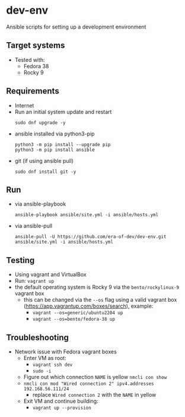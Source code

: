 # dev-env
Ansible scripts for setting up a development environment

## Target systems
* Tested with:
  * Fedora 38 
  * Rocky 9

## Requirements
* Internet
* Run an initial system update and restart
  ```
  sudo dnf upgrade -y
  ```
* ansible installed via python3-pip
  ```
  python3 -m pip install --upgrade pip
  python3 -m pip install ansible
  ```
* git (if using ansible pull) 
  ```
  sudo dnf install git -y
  ```

## Run
* via ansible-playbook
  ```
  ansible-playbook ansible/site.yml -i ansible/hosts.yml
  ```
* via ansible-pull
  ```
  ansible-pull -U https://github.com/era-of-dev/dev-env.git ansible/site.yml -i ansible/hosts.yml
  ```

## Testing
* Using vagrant and VirtualBox
* Run: `vagrant up`
* the default operating system is Rocky 9 via the `bento/rockylinux-9` vagrant box
  * this can be changed via the `--os` flag using a valid vagrant box (https://app.vagrantup.com/boxes/search), example:
    * `vagrant --os=generic/ubuntu2204 up`
    * `vagrant --os=bento/fedora-38 up`

## Troubleshooting
* Network issue with Fedora vagrant boxes
  * Enter VM as root:
    * `vagrant ssh dev`
    * `sudo -i`
  * Figure out which connection `NAME` is yellow `nmcli con show`
  * `nmcli con mod "Wired connection 2" ipv4.addresses 192.168.56.111/24`
    * replace `Wired connection 2` with the `NAME` in yellow
  * Exit VM and continue building:
    * `vagrant up --provision`